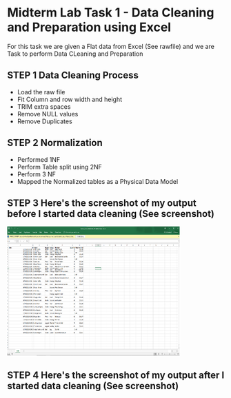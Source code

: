 # Midterm Lab Task 1 - Data Cleaning and Preparation using Excel
 For this task we are given a Flat data from Excel (See rawfile) and we are Task to perform Data CLeaning and Preparation
## STEP 1 Data Cleaning Process 
- Load the raw file
- Fit Column and row width and height
- TRIM extra spaces
- Remove NULL values
- Remove Duplicates
## STEP 2 Normalization
- Performed 1NF
- Perform Table split using 2NF
- Perform 3 NF
- Mapped the Normalized tables as a Physical Data Model
## STEP 3 Here's the screenshot of my output before I started data cleaning (See screenshot)
  <img src="Images/github.png" alt="Alt Text" width="400" height="300">
  
## STEP 4 Here's the screenshot of my output after I started data cleaning (See screenshot)  
